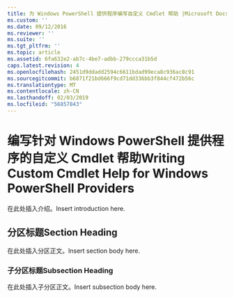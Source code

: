 ```yaml
---
title: 为 Windows PowerShell 提供程序编写自定义 Cmdlet 帮助 |Microsoft Docs
ms.custom: ''
ms.date: 09/12/2016
ms.reviewer: ''
ms.suite: ''
ms.tgt_pltfrm: ''
ms.topic: article
ms.assetid: 6fa632e2-ab7c-4be7-adbb-279ccca31b5d
caps.latest.revision: 4
ms.openlocfilehash: 2451d9ddadd2594c6611bdad99eca8c936ac8c91
ms.sourcegitcommit: b6871f21bd666f9cd71dd336bb3f844cf472b56c
ms.translationtype: MT
ms.contentlocale: zh-CN
ms.lasthandoff: 02/03/2019
ms.locfileid: "56857843"
---
```

# <a name="writing-custom-cmdlet-help-for-windows-powershell-providers"></a><span data-ttu-id="35b1a-102">编写针对 Windows PowerShell 提供程序的自定义 Cmdlet 帮助</span><span class="sxs-lookup"><span data-stu-id="35b1a-102">Writing Custom Cmdlet Help for Windows PowerShell Providers</span></span>

<span data-ttu-id="35b1a-103">在此处插入介绍。</span><span class="sxs-lookup"><span data-stu-id="35b1a-103">Insert introduction here.</span></span>

## <a name="section-heading"></a><span data-ttu-id="35b1a-104">分区标题</span><span class="sxs-lookup"><span data-stu-id="35b1a-104">Section Heading</span></span>

 <span data-ttu-id="35b1a-105">在此处插入分区正文。</span><span class="sxs-lookup"><span data-stu-id="35b1a-105">Insert section body here.</span></span>

### <a name="subsection-heading"></a><span data-ttu-id="35b1a-106">子分区标题</span><span class="sxs-lookup"><span data-stu-id="35b1a-106">Subsection Heading</span></span>

 <span data-ttu-id="35b1a-107">在此处插入子分区正文。</span><span class="sxs-lookup"><span data-stu-id="35b1a-107">Insert subsection body here.</span></span>